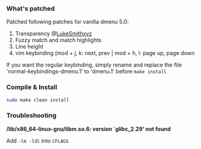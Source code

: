 ### What's patched

Patched following patches for vanilla dmenu 5.0:
1. Transparency @[LukeSmithxyz](https://github.com/LukeSmithxyz/dmenu/commit/d1a3c6cd1f8c84109ac181c8a7dbb29181862aea)
2. Fuzzy match and match highlights
3. Line height
4. vim keybinding (mod + j, k: next, prev | mod + h, l: page up, page down


If you want the regular keybinding, simply rename and replace the file 'normal-keybindings-dmenu.1' to 'dmenu.1' before `make install`


### Compile & Install

```bash
sudo make clean install
```

### Troubleshooting

**/lib/x86_64-linux-gnu/libm.so.6: version `glibc_2.29' not found**

Add `-lm -ldl` into `CFLAGS`
